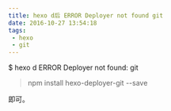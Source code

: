 ```yaml
---
title: hexo d后 ERROR Deployer not found git
date: 2016-10-27 13:54:18
tags:
 - hexo
 - git
---
```

$ hexo d
ERROR Deployer not found: git
>npm install hexo-deployer-git --save 

即可。